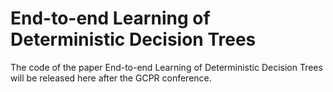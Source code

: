 # End-to-end Learning of Deterministic Decision Trees
The code of the paper End-to-end Learning of Deterministic Decision Trees will be released here after the GCPR conference.
